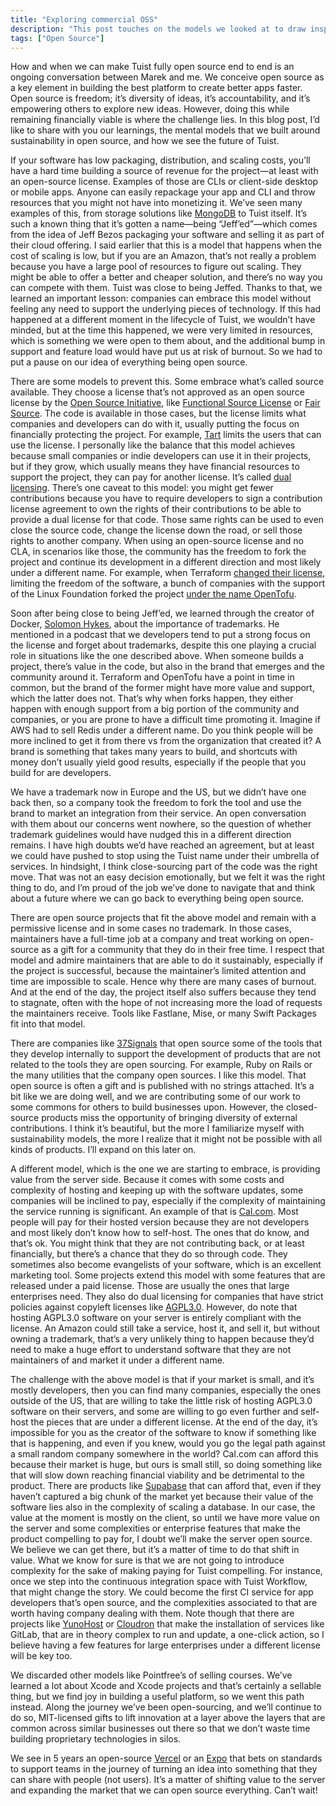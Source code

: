 ```yaml
---
title: "Exploring commercial OSS"
description: "This post touches on the models we looked at to draw inspiration to make Tuist financially viable."
tags: ["Open Source"]
---
```


How and when we can make Tuist fully open source end to end is an ongoing conversation between Marek and me. We conceive open source as a key element in building the best platform to create better apps faster. Open source is freedom; it’s diversity of ideas, it’s accountability, and it’s empowering others to explore new ideas. However, doing this while remaining financially viable is where the challenge lies. In this blog post, I’d like to share with you our learnings, the mental models that we built around sustainability in open source, and how we see the future of Tuist.

If your software has low packaging, distribution, and scaling costs, you’ll have a hard time building a source of revenue for the project—at least with an open-source license. Examples of those are CLIs or client-side desktop or mobile apps. Anyone can easily repackage your app and CLI and throw resources that you might not have into monetizing it. We’ve seen many examples of this, from storage solutions like [MongoDB](https://www.mongodb.com) to Tuist itself. It’s such a known thing that it’s gotten a name—being “Jeff’ed”—which comes from the idea of Jeff Bezos packaging your software and selling it as part of their cloud offering. I said earlier that this is a model that happens when the cost of scaling is low, but if you are an Amazon, that’s not really a problem because you have a large pool of resources to figure out scaling. They might be able to offer a better and cheaper solution, and there’s no way you can compete with them. Tuist was close to being Jeffed. Thanks to that, we learned an important lesson: companies can embrace this model without feeling any need to support the underlying pieces of technology. If this had happened at a different moment in the lifecycle of Tuist, we wouldn’t have minded, but at the time this happened, we were very limited in resources, which is something we were open to them about, and the additional bump in support and feature load would have put us at risk of burnout. So we had to put a pause on our idea of everything being open source.

There are some models to prevent this. Some embrace what’s called source available. They choose a license that’s not approved as an open source license by the [Open Source Initiative](https://opensource.org/), like [Functional Source License](https://blog.sentry.io/introducing-the-functional-source-license-freedom-without-free-riding/) or [Fair Source](https://openpath.chadwhitacre.com/2024/the-historical-case-for-fair-source/). The code is available in those cases, but the license limits what companies and developers can do with it, usually putting the focus on financially protecting the project. For example, [Tart](https://github.com/cirruslabs/tart/blob/main/LICENSE) limits the users that can use the license. I personally like the balance that this model achieves because small companies or indie developers can use it in their projects, but if they grow, which usually means they have financial resources to support the project, they can pay for another license. It’s called [dual licensing](https://fossa.com/blog/dual-licensing-models-explained/). There’s one caveat to this model: you might get fewer contributions because you have to require developers to sign a contribution license agreement to own the rights of their contributions to be able to provide a dual license for that code. Those same rights can be used to even close the source code, change the license down the road, or sell those rights to another company. When using an open-source license and no CLA, in scenarios like those, the community has the freedom to fork the project and continue its development in a different direction and most likely under a different name. For example, when Terraform [changed their license](https://www.hashicorp.com/blog/hashicorp-adopts-business-source-license), limiting the freedom of the software, a bunch of companies with the support of the Linux Foundation forked the project [under the name OpenTofu](https://opentofu.org/).

Soon after being close to being Jeff’ed, we learned through the creator of Docker, [Solomon Hykes](https://github.com/shykes), about the importance of trademarks. He mentioned in a podcast that we developers tend to put a strong focus on the license and forget about trademarks, despite this one playing a crucial role in situations like the one described above. When someone builds a project, there’s value in the code, but also in the brand that emerges and the community around it. Terraform and OpenTofu have a point in time in common, but the brand of the former might have more value and support, which the latter does not. That’s why when forks happen, they either happen with enough support from a big portion of the community and companies, or you are prone to have a difficult time promoting it. Imagine if AWS had to sell Redis under a different name. Do you think people will be more inclined to get it from there vs from the organization that created it? A brand is something that takes many years to build, and shortcuts with money don’t usually yield good results, especially if the people that you build for are developers.

We have a trademark now in Europe and the US, but we didn’t have one back then, so a company took the freedom to fork the tool and use the brand to market an integration from their service. An open conversation with them about our concerns went nowhere, so the question of whether trademark guidelines would have nudged this in a different direction remains. I have high doubts we’d have reached an agreement, but at least we could have pushed to stop using the Tuist name under their umbrella of services. In hindsight, I think close-sourcing part of the code was the right move. That was not an easy decision emotionally, but we felt it was the right thing to do, and I’m proud of the job we’ve done to navigate that and think about a future where we can go back to everything being open source.

There are open source projects that fit the above model and remain with a permissive license and in some cases no trademark. In those cases, maintainers have a full-time job at a company and treat working on open-source as a gift for a community that they do in their free time. I respect that model and admire maintainers that are able to do it sustainably, especially if the project is successful, because the maintainer’s limited attention and time are impossible to scale. Hence why there are many cases of burnout. And at the end of the day, the project itself also suffers because they tend to stagnate, often with the hope of not increasing more the load of requests the maintainers receive. Tools like Fastlane, Mise, or many Swift Packages fit into that model.

There are companies like [37Signals](https://37signals.com) that open source some of the tools that they develop internally to support the development of products that are not related to the tools they are open sourcing. For example, Ruby on Rails or the many utilities that the company open sources. I like this model. That open source is often a gift and is published with no strings attached. It’s a bit like we are doing well, and we are contributing some of our work to some commons for others to build businesses upon. However, the closed-source products miss the opportunity of bringing diversity of external contributions. I think it’s beautiful, but the more I familiarize myself with sustainability models, the more I realize that it might not be possible with all kinds of products. I’ll expand on this later on.

A different model, which is the one we are starting to embrace, is providing value from the server side. Because it comes with some costs and complexity of hosting and keeping up with the software updates, some companies will be inclined to pay, especially if the complexity of maintaining the service running is significant. An example of that is [Cal.com](https://cal.com). Most people will pay for their hosted version because they are not developers and most likely don’t know how to self-host. The ones that do know, and that’s ok. You might think that they are not contributing back, or at least financially, but there’s a chance that they do so through code. They sometimes also become evangelists of your software, which is an excellent marketing tool. Some projects extend this model with some features that are released under a paid license. Those are usually the ones that large enterprises need. They also do dual licensing for companies that have strict policies against copyleft licenses like [AGPL3.0](https://www.gnu.org/licenses/agpl-3.0.en.html). However, do note that hosting AGPL3.0 software on your server is entirely compliant with the license. An Amazon could still take a service, host it, and sell it, but without owning a trademark, that’s a very unlikely thing to happen because they’d need to make a huge effort to understand software that they are not maintainers of and market it under a different name.

The challenge with the above model is that if your market is small, and it’s mostly developers, then you can find many companies, especially the ones outside of the US, that are willing to take the little risk of hosting AGPL3.0 software on their servers, and some are willing to go even further and self-host the pieces that are under a different license. At the end of the day, it’s impossible for you as the creator of the software to know if something like that is happening, and even if you knew, would you go the legal path against a small random company somewhere in the world? Cal.com can afford this because their market is huge, but ours is small still, so doing something like that will slow down reaching financial viability and be detrimental to the product. There are products like [Supabase](https://supabase.com) that can afford that, even if they haven’t captured a big chunk of the market yet because their value of the software lies also in the complexity of scaling a database. In our case, the value at the moment is mostly on the client, so until we have more value on the server and some complexities or enterprise features that make the product compelling to pay for, I doubt we’ll make the server open source. We believe we can get there, but it’s a matter of time to do that shift in value. What we know for sure is that we are not going to introduce complexity for the sake of making paying for Tuist compelling. For instance, once we step into the continuous integration space with Tuist Workflow, that might change the story. We could become the first CI service for app developers that’s open source, and the complexities associated to that are worth having company dealing with them. Note though that there are projects like [YunoHost](https://yunohost.org/) or [Cloudron](https://www.cloudron.io/) that make the installation of services like GitLab, that are in theory complex to run and update, a one-click action, so I believe having a few features for large enterprises under a different license will be key too.

We discarded other models like Pointfree’s of selling courses. We’ve learned a lot about Xcode and Xcode projects and that’s certainly a sellable thing, but we find joy in building a useful platform, so we went this path instead. Along the journey we’ve been open-sourcing, and we’ll continue to do so, MIT-licensed gifts to lift innovation at a layer above the layers that are common across similar businesses out there so that we don’t waste time building proprietary technologies in silos.

We see in 5 years an open-source [Vercel](https://vercel.com) or an [Expo](https://expo.com) that bets on standards to support teams in the journey of turning an idea into something that they can share with people (not users). It’s a matter of shifting value to the server and expanding the market that we can open source everything. Can’t wait!